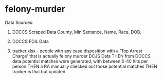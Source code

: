 # felony-murder


Data Sources:

1. DOCCS Scraped Data
    County, Min Sentence, Name, Race, DOB, 

2. DOCCS FOIL Data
 

3. tracker.xlsx - people with any case disposition with a 'Top Arrest Charge' that is actually felony murder
    DCJS Data
        THEN from DOCCS data potential matches were generated, with between 0-40 hits per person
        THEN a RA manually checked out those potential matches
        THEN tracker is that but updated



